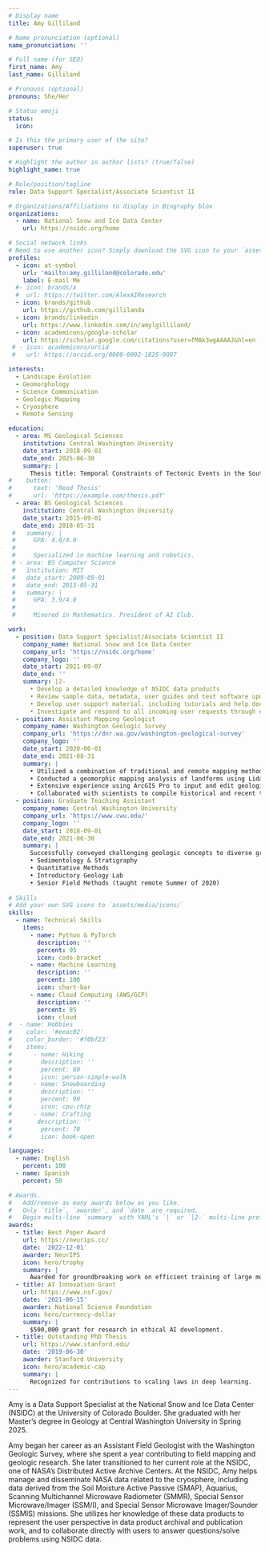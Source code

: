 ```yaml
---
# Display name
title: Amy Gilliland

# Name pronunciation (optional)
name_pronunciation: ''

# Full name (for SEO)
first_name: Amy
last_name: Gilliland

# Pronouns (optional)
pronouns: She/Her

# Status emoji
status:
  icon: 

# Is this the primary user of the site?
superuser: true

# Highlight the author in author lists? (true/false)
highlight_name: true

# Role/position/tagline
role: Data Support Specialist/Associate Scientist II

# Organizations/Affiliations to display in Biography blox
organizations:
  - name: National Snow and Ice Data Center
    url: https://nsidc.org/home

# Social network links
# Need to use another icon? Simply download the SVG icon to your `assets/media/icons/` folder.
profiles:
  - icon: at-symbol
    url: 'mailto:amy.gilliland@colorado.edu'
    label: E-mail Me
  #- icon: brands/x
  #  url: https://twitter.com/AlexAIResearch
  - icon: brands/github
    url: https://github.com/gillilanda
  - icon: brands/linkedin
    url: https://www.linkedin.com/in/amylgilliland/
  - icon: academicons/google-scholar
    url: https://scholar.google.com/citations?user=fMAk3wgAAAAJ&hl=en
 # - icon: academicons/orcid
 #   url: https://orcid.org/0000-0002-1825-0097

interests:
  - Landscape Evolution
  - Geomorphology
  - Science Communication
  - Geologic Mapping
  - Cryosphere
  - Remote Sensing

education:
  - area: MS Geological Sciences
    institution: Central Washington University
    date_start: 2018-09-01
    date_end: 2025-06-30
    summary: |
      Thesis title: Temporal Constraints of Tectonic Events in the Southern Transantarctic Mountains, Antarctica from Geomorphic Analysis
#    button:
#      text: 'Read Thesis'
#      url: 'https://example.com/thesis.pdf'
  - area: BS Geological Sciences
    institution: Central Washington University
    date_start: 2015-09-01
    date_end: 2018-05-31
 #   summary: |
 #     GPA: 4.0/4.0
 #
 #     Specialized in machine learning and robotics.
 # - area: BS Computer Science
 #   institution: MIT
 #   date_start: 2009-09-01
 #   date_end: 2013-05-31
 #   summary: |
 #     GPA: 3.9/4.0
 #
 #     Minored in Mathematics. President of AI Club.

work:
  - position: Data Support Specialist/Associate Scientist II
    company_name: National Snow and Ice Data Center
    company_url: 'https://nsidc.org/home'
    company_logo: ''
    date_start: 2021-09-07
    date_end: ''
    summary: |2-
      •	Develop a detailed knowledge of NSIDC data products
      •	Review sample data, metadata, user guides and test software updates to tool and web applications
      •	Develop user support material, including tutorials and help documentation
      •	Investigate and respond to all incoming user requests through email, request forms, and phone
  - position: Assistant Mapping Geologist
    company_name: Washington Geologic Survey
    company_url: 'https://dnr.wa.gov/washington-geological-survey'
    company_logo: ''
    date_start: 2020-06-01
    date_end: 2021-08-31
    summary: |
      •	Utilized a combination of traditional and remote mapping methods, including Lidar and aerial imagery, to create a 1:24,000 scale geologic map in Central Washington
      •	Conducted a geomorphic mapping analysis of landforms using Lidar imagery in ArcGIS. Applied the spatial analyst and 3D analyst tools
      •	Extensive experience using ArcGIS Pro to input and edit geologic data as a part of the Data Preservation project
      •	Collaborated with scientists to compile historical and recent thin section data for public use
  - position: Graduate Teaching Assistant
    company_name: Central Washington University
    company_url: 'https://www.cwu.edu/'
    company_logo: ''
    date_start: 2018-09-01
    date_end: 2021-06-30
    summary: |
      Successfully conveyed challenging geologic concepts to diverse groups of students in courses including: 
      • Sedimentology & Stratigraphy
      • Quantitative Methods
      • Introductory Geology Lab
      • Senior Field Methods (taught remote Summer of 2020)
      
# Skills
# Add your own SVG icons to `assets/media/icons/`
skills:
  - name: Technical Skills
    items:
      - name: Python & PyTorch
        description: ''
        percent: 95
        icon: code-bracket
      - name: Machine Learning
        description: ''
        percent: 100
        icon: chart-bar
      - name: Cloud Computing (AWS/GCP)
        description: ''
        percent: 85
        icon: cloud
#  - name: Hobbies
#    color: '#eeac02'
#    color_border: '#f0bf23'
#    items:
#      - name: Hiking
#        description: ''
#        percent: 80
#        icon: person-simple-walk
#      - name: Snowboarding
#        description: ''
#        percent: 90
#        icon: cpu-chip
#      - name: Crafting
#       description: ''
#        percent: 70
#        icon: book-open

languages:
  - name: English
    percent: 100
  - name: Spanish
    percent: 50

# Awards.
#   Add/remove as many awards below as you like.
#   Only `title`, `awarder`, and `date` are required.
#   Begin multi-line `summary` with YAML's `|` or `|2-` multi-line prefix and indent 2 spaces below.
awards:
  - title: Best Paper Award
    url: https://neurips.cc/
    date: '2022-12-01'
    awarder: NeurIPS
    icon: hero/trophy
    summary: |
      Awarded for groundbreaking work on efficient training of large models.
  - title: AI Innovation Grant
    url: https://www.nsf.gov/
    date: '2021-06-15'
    awarder: National Science Foundation
    icon: hero/currency-dollar
    summary: |
      $500,000 grant for research in ethical AI development.
  - title: Outstanding PhD Thesis
    url: https://www.stanford.edu/
    date: '2019-06-30'
    awarder: Stanford University
    icon: hero/academic-cap
    summary: |
      Recognized for contributions to scaling laws in deep learning.
---
```


Amy is a Data Support Specialist at the National Snow and Ice Data Center (NSIDC) at the University of Colorado Boulder. She graduated with her Master’s degree in Geology at Central Washington University in Spring 2025.

Amy began her career as an Assistant Field Geologist with the Washington Geologic Survey, where she spent a year contributing to field mapping and geologic research. She later transitioned to her current role at the NSIDC, one of NASA’s Distributed Active Archive Centers. At the NSIDC, Amy helps manage and disseminate NASA data related to the cryosphere, including data derived from the Soil Moisture Active Passive (SMAP), Aquarius, Scanning Multichannel Microwave Radiometer (SMMR), Special Sensor Microwave/Imager (SSM/I), and Special Sensor Microwave Imager/Sounder (SSMIS) missions. She utilizes her knowledge of these data products to represent the user perspective in data product archival and publication work, and to collaborate directly with users to answer questions/solve problems using NSIDC data.
